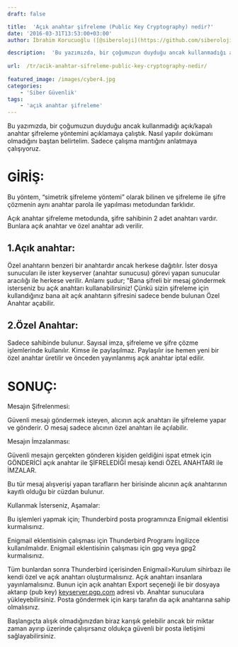 ```yaml
---
draft: false

title:  'Açık anahtar şifreleme (Public Key Cryptography) nedir?'
date: '2016-03-31T13:53:00+03:00'
author: İbrahim Korucuoğlu ([@siberoloji](https://github.com/siberoloji))

description:  'Bu yazımızda, bir çoğumuzun duyduğu ancak kullanmadığı açık/kapalı anahtar şifreleme yöntemini açıklamaya çalıştık. Nasıl yapılır dokümanı olmadığını baştan belirtelim. Sadece çalışma mantığını anlatmaya çalışıyoruz.' 
 
url:  /tr/acik-anahtar-sifreleme-public-key-cryptography-nedir/
 
featured_image: /images/cyber4.jpg
categories:
    - 'Siber Güvenlik'
tags:
    - 'açık anahtar şifreleme'
---
```



Bu yazımızda, bir çoğumuzun duyduğu ancak kullanmadığı açık/kapalı anahtar şifreleme yöntemini açıklamaya çalıştık. Nasıl yapılır dokümanı olmadığını baştan belirtelim. Sadece çalışma mantığını anlatmaya çalışıyoruz.



# GİRİŞ:



Bu yöntem, “simetrik şifreleme yöntemi” olarak bilinen ve şifreleme ile şifre çözmenin aynı anahtar parola ile yapılması metodundan farklıdır.



Açık anahtar şifreleme metodunda, şifre sahibinin 2 adet anahtarı vardır. Bunlara açık anahtar ve özel anahtar adı verilir.



## 1.Açık anahtar:



Özel anahtarın benzeri bir anahtardır ancak herkese dağıtılır. İster dosya sunucuları ile ister keyserver (anahtar sunucusu) görevi yapan sunucular aracılığı ile herkese verilir. Anlamı şudur; "Bana şifreli bir mesaj göndermek isterseniz bu açık anahtarı kullanabilirsiniz! Çünkü sizin şifreleme için kullandığınız bana ait açık anahtarın şifresini sadece bende bulunan Özel Anahtar açabilir.



## 2.Özel Anahtar:



Sadece sahibinde bulunur. Sayısal imza, şifreleme ve şifre çözme işlemlerinde kullanılır. Kimse ile paylaşılmaz. Paylaşılır ise hemen yeni bir özel anahtar üretilir ve önceden yayınlanmış açık anahtar iptal edilir.



# SONUÇ:



Mesajın Şifrelenmesi:



Güvenli mesajı göndermek isteyen, alıcının açık anahtarı ile şifreleme yapar ve gönderir. O mesaj sadece alıcının özel anahtarı ile açılabilir.



Mesajın İmzalanması:



Güvenli mesajın gerçekten gönderen kişiden geldiğini ispat etmek için GÖNDERİCİ açık anahtar ile ŞİFRELEDİĞİ mesajı kendi ÖZEL ANAHTARI ile İMZALAR.



Bu tür mesaj alışverişi yapan tarafların her birisinde alıcının açık anahtarının kayıtlı olduğu bir cüzdan bulunur.



Kullanmak İsterseniz, Aşamalar:



Bu işlemleri yapmak için; Thunderbird posta programınıza Enigmail eklentisi kurmalısınız.



Enigmail eklentisinin çalışması için Thunderbird Programı İngilizce kullanılmalıdır. Enigmail eklentisinin çalışması için gpg veya gpg2 kurmalısınız.



Tüm bunlardan sonra Thunderbird içerisinden Enigmail&gt;Kurulum sihirbazı ile kendi özel ve açık anahtarı oluşturmalısınız. Açık anahtarı insanlara yayınlamalısınız. Bunun için açık anahtarı Export seçeneği ile bir dosyaya aktarıp (pub key) <a href="http://keyserver.pgp.com/">keyserver.pgp.com</a> adresi vb. Anahtar sunuculara yükleyebilirsiniz. Posta göndermek için karşı tarafın da açık anahtarına sahip olmalısınız.



Başlangıçta alışık olmadığınızdan biraz karışık gelebilir ancak bir miktar zaman ayırıp üzerinde çalışırsanız oldukça güvenli bir posta iletişimi sağlayabilirsiniz.
